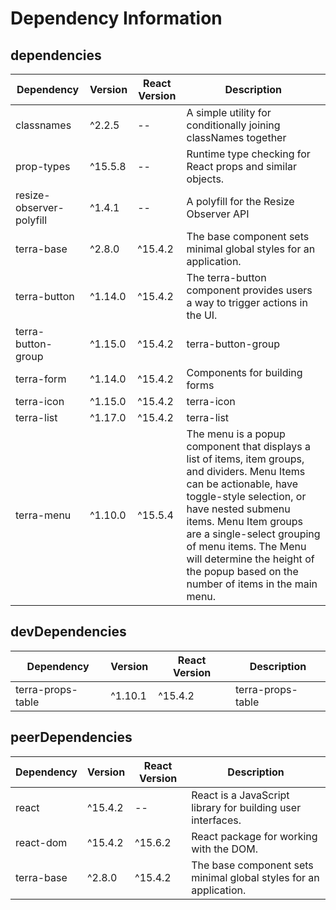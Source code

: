 # Dependency Information

## dependencies
| Dependency | Version | React Version | Description |
|-|-|-|-|
| classnames | ^2.2.5 | -- | A simple utility for conditionally joining classNames together |
| prop-types | ^15.5.8 | -- | Runtime type checking for React props and similar objects. |
| resize-observer-polyfill | ^1.4.1 | -- | A polyfill for the Resize Observer API |
| terra-base | ^2.8.0 | ^15.4.2 | The base component sets minimal global styles for an application. |
| terra-button | ^1.14.0 | ^15.4.2 | The terra-button component provides users a way to trigger actions in the UI. |
| terra-button-group | ^1.15.0 | ^15.4.2 | terra-button-group |
| terra-form | ^1.14.0 | ^15.4.2 | Components for building forms |
| terra-icon | ^1.15.0 | ^15.4.2 | terra-icon |
| terra-list | ^1.17.0 | ^15.4.2 | terra-list |
| terra-menu | ^1.10.0 | ^15.5.4 | The menu is a popup component that displays a list of items, item groups, and dividers. Menu Items can be actionable, have toggle-style selection, or have nested submenu items. Menu Item groups are a single-select grouping of menu items. The Menu will determine the height of the popup based on the number of items in the main menu. |

## devDependencies
| Dependency | Version | React Version | Description |
|-|-|-|-|
| terra-props-table | ^1.10.1 | ^15.4.2 | terra-props-table |

## peerDependencies
| Dependency | Version | React Version | Description |
|-|-|-|-|
| react | ^15.4.2 | -- | React is a JavaScript library for building user interfaces. |
| react-dom | ^15.4.2 | ^15.6.2 | React package for working with the DOM. |
| terra-base | ^2.8.0 | ^15.4.2 | The base component sets minimal global styles for an application. |
